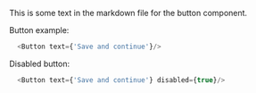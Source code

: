 This is some text in the markdown file for the button component.

Button example:

```js
  <Button text={'Save and continue'}/>
```

Disabled button:

```js
  <Button text={'Save and continue'} disabled={true}/>
```